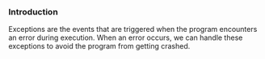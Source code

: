 ### Introduction

Exceptions are the events that are triggered when the program encounters an error during execution. When an error occurs, we can handle these exceptions to avoid the program from getting crashed.
